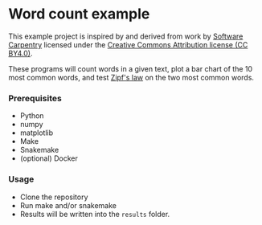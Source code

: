 # Word count example

This example project is inspired by and derived from
work by [Software Carpentry](http://software-carpentry.org) licensed under the
[Creative Commons Attribution license (CC BY4.0)](https://creativecommons.org/licenses/by/4.0/).

These programs will count words in a given text, plot a bar chart of the 10 most common words, 
and test [Zipf's law](https://en.wikipedia.org/wiki/Zipf%27s_law) on the two most common words.

### Prerequisites

* Python 
* numpy
* matplotlib
* Make
* Snakemake
* (optional) Docker

### Usage

* Clone the repository
* Run make and/or snakemake
* Results will be written into the `results` folder.
